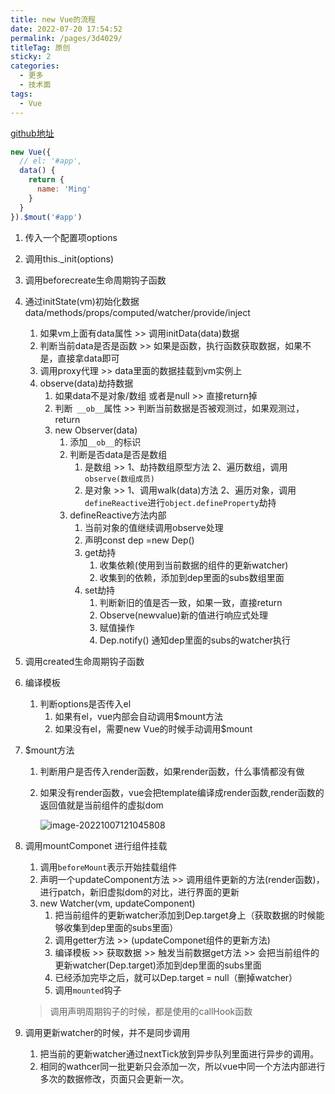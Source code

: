 ```yaml
---
title: new Vue的流程
date: 2022-07-20 17:54:52
permalink: /pages/3d4029/
titleTag: 原创
sticky: 2
categories: 
  - 更多
  - 技术面
tags: 
  - Vue
---
```


[github地址](https://github.com/Weldon0/vue-source-all)

```js
new Vue({
  // el: '#app',
  data() {
    return {
      name: 'Ming'
    }
  }
}).$mout('#app')
```



1. 传入一个配置项options

2. 调用this._init(options)

3. 调用beforecreate生命周期钩子函数

4. 通过initState(vm)初始化数据  data/methods/props/computed/watcher/provide/inject

   1. 如果vm上面有data属性 >> 调用initData(data)数据
   2. 判断当前data是否是函数 >> 如果是函数，执行函数获取数据，如果不是，直接拿data即可
   3. 调用proxy代理 >> data里面的数据挂载到vm实例上
   4. observe(data)劫持数据
      1. 如果data不是对象/数组 或者是null  >> 直接return掉
      2. 判断` __ob__`属性 >> 判断当前数据是否被观测过，如果观测过，return
      3. new Observer(data)
         1. 添加`__ob__`的标识
         2. 判断是否data是否是数组
            1. 是数组 >> 1、劫持数组原型方法  2、遍历数组，调用`observe(数组成员)`
            2. 是对象 >> 1、调用walk(data)方法 2、遍历对象，调用`defineReactive`进行`object.defineProperty`劫持 
         3. defineReactive方法内部
            1. 当前对象的值继续调用observe处理
            2. 声明const dep =new Dep()
            3. get劫持
               1. 收集依赖(使用到当前数据的组件的更新watcher)
               2. 收集到的依赖，添加到dep里面的subs数组里面
            4. set劫持
               1. 判断新旧的值是否一致，如果一致，直接return
               2. Observe(newvalue)新的值进行响应式处理
               3. 赋值操作
               4. Dep.notify() 通知dep里面的subs的watcher执行

5. 调用created生命周期钩子函数

6. 编译模板

   1. 判断options是否传入el
      1. 如果有el，vue内部会自动调用$mount方法
      2. 如果没有el，需要new Vue的时候手动调用$mount

7. $mount方法

   1. 判断用户是否传入render函数，如果render函数，什么事情都没有做

   2. 如果没有render函数，vue会把template编译成render函数,render函数的返回值就是当前组件的虚拟dom

      ![image-20221007121045808](https://wuxiaohui-1254415986.cos.ap-nanjing.myqcloud.com/uPic/image-20221007121045808.png)

      

  8. 调用mountComponet 进行组件挂载

     1.  调用`beforeMount`表示开始挂载组件
     2. 声明一个updateComponent方法 >> 调用组件更新的方法(render函数)，进行patch，新旧虚拟dom的对比，进行界面的更新
     3. new Watcher(vm, updateComponent)
          1. 把当前组件的更新watcher添加到Dep.target身上（获取数据的时候能够收集到dep里面的subs里面）
          2. 调用getter方法 >> (updateComponet组件的更新方法)
          3. 编译模板 >> 获取数据 >> 触发当前数据get方法 >> 会把当前组件的更新watcher(Dep.target)添加到dep里面的subs里面
          4. 已经添加完毕之后，就可以Dep.target = null（删掉watcher）
          5. 调用`mounted`钩子

     > 调用声明周期钩子的时候，都是使用的callHook函数

  9. 调用更新watcher的时候，并不是同步调用

     1. 把当前的更新watcher通过nextTick放到异步队列里面进行异步的调用。
     2. 相同的wathcer同一批更新只会添加一次，所以vue中同一个方法内部进行多次的数据修改，页面只会更新一次。
